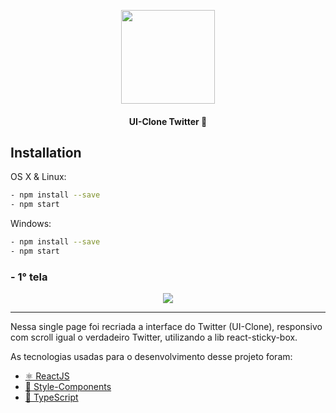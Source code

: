 
<p align="center"> <img src="https://www.maistecnologia.com/wp-content/uploads/2016/01/twitter-logo-2.png" width="150" height="150"></p>
<h4 align="center"> 
	UI-Clone Twitter 🚀 
</h4>

## Installation

OS X & Linux:

```sh
- npm install --save
- npm start
```

Windows:

```sh
- npm install --save
- npm start
```

<strong><h3>- 1° tela</h3></strong>


<p align="center">
<img src="https://uploaddeimagens.com.br/images/002/908/519/original/twitter.PNG?1601917593">
</p>

<hr />



<p> 
Nessa single page foi recriada a interface do Twitter (UI-Clone), responsivo com scroll igual o verdadeiro Twitter, utilizando a lib react-sticky-box.</P> 
<P> As tecnologias usadas para o desenvolvimento desse projeto foram:</p>

 - <a href="https://pt-br.reactjs.org/">⚛ ReactJS </a>
 - <a href="https://styled-components.com/">💅 Style-Components</a> 
 - <a href="https://www.typescriptlang.org/">🚀 TypeScript</a> 
